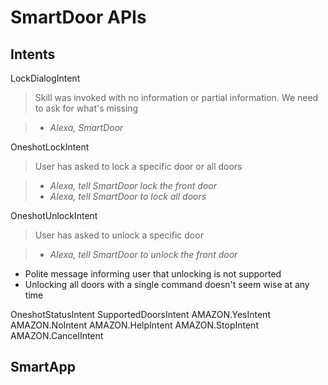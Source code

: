# SmartDoor APIs

## Intents

LockDialogIntent
> Skill was invoked with no information or partial information.
We need to ask for what's missing

> - _Alexa, SmartDoor_


OneshotLockIntent
> User has asked to lock a specific door or all doors

> - _Alexa, tell SmartDoor lock the front door_
> - _Alexa, tell SmartDoor to lock all doors_

OneshotUnlockIntent
> User has asked to unlock a specific door

> - _Alexa, tell SmartDoor to unlock the front door_

- Polite message informing user that unlocking is not supported
- Unlocking all doors with a single command doesn't seem wise at any time

OneshotStatusIntent
SupportedDoorsIntent
AMAZON.YesIntent
AMAZON.NoIntent
AMAZON.HelpIntent
AMAZON.StopIntent
AMAZON.CancelIntent

## SmartApp
